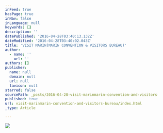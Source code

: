 ```yaml
---
inFeed: true
hasPage: true
inNav: false
inLanguage: null
keywords: []
description: ''
datePublished: '2016-04-28T03:40:13.132Z'
dateModified: '2016-04-28T03:40:02.043Z'
title: 'VISIT MARIN(MARIN CONVENTION & VISITORS BUREAU)'
author:
  - name: ''
    url: ''
authors: []
publisher:
  name: null
  domain: null
  url: null
  favicon: null
starred: false
sourcePath: _posts/2016-04-28-visit-marinmarin-convention-and-visitors-bureau.md
published: true
url: visit-marinmarin-convention-and-visitors-bureau/index.html
_type: Article

---
```

![](https://the-grid-user-content.s3-us-west-2.amazonaws.com/72c4d034-5399-497e-a7bd-a22f0f8912ea.png)